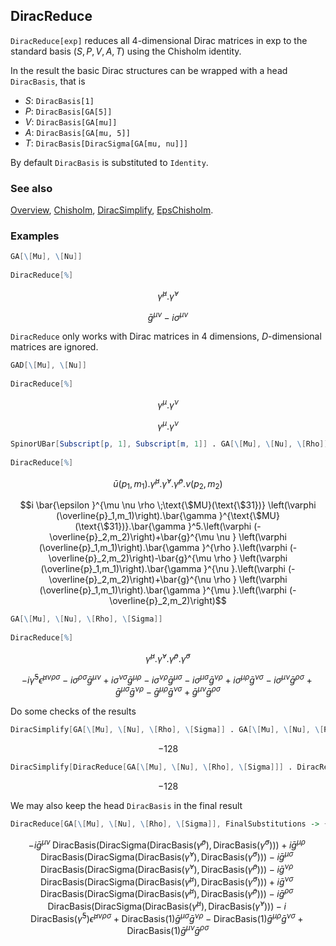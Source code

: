 ## DiracReduce

`DiracReduce[exp]` reduces all $4$-dimensional Dirac matrices in exp to the standard basis $(S, P, V, A, T)$ using the Chisholm identity.

In the result the basic Dirac structures can be wrapped with a head `DiracBasis`, that is

- $S$: `DiracBasis[1]`
- $P$: `DiracBasis[GA[5]]`
- $V$: `DiracBasis[GA[mu]]`
- $A$: `DiracBasis[GA[mu, 5]]`
- $T$: `DiracBasis[DiracSigma[GA[mu, nu]]]`

By default `DiracBasis` is substituted to `Identity`.

### See also

[Overview](Extra/FeynCalc.md), [Chisholm](Chisholm.md), [DiracSimplify](DiracSimplify.md), [EpsChisholm](EpsChisholm.md).

### Examples

```mathematica
GA[\[Mu], \[Nu]] 
 
DiracReduce[%]
```

$$\bar{\gamma }^{\mu }.\bar{\gamma }^{\nu }$$

$$\bar{g}^{\mu \nu }-i \sigma ^{\mu \nu }$$

`DiracReduce` only works with Dirac matrices in $4$ dimensions, $D$-dimensional matrices are ignored.

```mathematica
GAD[\[Mu], \[Nu]] 
 
DiracReduce[%]
```

$$\gamma ^{\mu }.\gamma ^{\nu }$$

$$\gamma ^{\mu }.\gamma ^{\nu }$$

```mathematica
SpinorUBar[Subscript[p, 1], Subscript[m, 1]] . GA[\[Mu], \[Nu], \[Rho]] . SpinorV[Subscript[p, 2], Subscript[m, 2]] 
 
DiracReduce[%]
```

$$\bar{u}\left(p_1,m_1\right).\bar{\gamma }^{\mu }.\bar{\gamma }^{\nu }.\bar{\gamma }^{\rho }.v\left(p_2,m_2\right)$$

$$i \bar{\epsilon }^{\mu \nu \rho \;\text{\$MU}(\text{\$31})} \left(\varphi (\overline{p}_1,m_1)\right).\bar{\gamma }^{\text{\$MU}(\text{\$31})}.\bar{\gamma }^5.\left(\varphi (-\overline{p}_2,m_2)\right)+\bar{g}^{\mu \nu } \left(\varphi (\overline{p}_1,m_1)\right).\bar{\gamma }^{\rho }.\left(\varphi (-\overline{p}_2,m_2)\right)-\bar{g}^{\mu \rho } \left(\varphi (\overline{p}_1,m_1)\right).\bar{\gamma }^{\nu }.\left(\varphi (-\overline{p}_2,m_2)\right)+\bar{g}^{\nu \rho } \left(\varphi (\overline{p}_1,m_1)\right).\bar{\gamma }^{\mu }.\left(\varphi (-\overline{p}_2,m_2)\right)$$

```mathematica
GA[\[Mu], \[Nu], \[Rho], \[Sigma]] 
 
DiracReduce[%]
```

$$\bar{\gamma }^{\mu }.\bar{\gamma }^{\nu }.\bar{\gamma }^{\rho }.\bar{\gamma }^{\sigma }$$

$$-i \bar{\gamma }^5 \bar{\epsilon }^{\mu \nu \rho \sigma }-i \sigma ^{\rho \sigma } \bar{g}^{\mu \nu }+i \sigma ^{\nu \sigma } \bar{g}^{\mu \rho }-i \sigma ^{\nu \rho } \bar{g}^{\mu \sigma }-i \sigma ^{\mu \sigma } \bar{g}^{\nu \rho }+i \sigma ^{\mu \rho } \bar{g}^{\nu \sigma }-i \sigma ^{\mu \nu } \bar{g}^{\rho \sigma }+\bar{g}^{\mu \sigma } \bar{g}^{\nu \rho }-\bar{g}^{\mu \rho } \bar{g}^{\nu \sigma }+\bar{g}^{\mu \nu } \bar{g}^{\rho \sigma }$$

Do some checks of the results

```mathematica
DiracSimplify[GA[\[Mu], \[Nu], \[Rho], \[Sigma]] . GA[\[Mu], \[Nu], \[Rho], \[Sigma]]]
```

$$-128$$

```mathematica
DiracSimplify[DiracReduce[GA[\[Mu], \[Nu], \[Rho], \[Sigma]]] . DiracReduce[GA[\[Mu], \[Nu], \[Rho], \[Sigma]]]]
```

$$-128$$

We may also keep the head `DiracBasis` in the final result

```mathematica
DiracReduce[GA[\[Mu], \[Nu], \[Rho], \[Sigma]], FinalSubstitutions -> {}]
```

$$-i \bar{g}^{\mu \nu } \;\text{DiracBasis}\left(\text{DiracSigma}\left(\text{DiracBasis}\left(\bar{\gamma }^{\rho }\right),\text{DiracBasis}\left(\bar{\gamma }^{\sigma }\right)\right)\right)+i \bar{g}^{\mu \rho } \;\text{DiracBasis}\left(\text{DiracSigma}\left(\text{DiracBasis}\left(\bar{\gamma }^{\nu }\right),\text{DiracBasis}\left(\bar{\gamma }^{\sigma }\right)\right)\right)-i \bar{g}^{\mu \sigma } \;\text{DiracBasis}\left(\text{DiracSigma}\left(\text{DiracBasis}\left(\bar{\gamma }^{\nu }\right),\text{DiracBasis}\left(\bar{\gamma }^{\rho }\right)\right)\right)-i \bar{g}^{\nu \rho } \;\text{DiracBasis}\left(\text{DiracSigma}\left(\text{DiracBasis}\left(\bar{\gamma }^{\mu }\right),\text{DiracBasis}\left(\bar{\gamma }^{\sigma }\right)\right)\right)+i \bar{g}^{\nu \sigma } \;\text{DiracBasis}\left(\text{DiracSigma}\left(\text{DiracBasis}\left(\bar{\gamma }^{\mu }\right),\text{DiracBasis}\left(\bar{\gamma }^{\rho }\right)\right)\right)-i \bar{g}^{\rho \sigma } \;\text{DiracBasis}\left(\text{DiracSigma}\left(\text{DiracBasis}\left(\bar{\gamma }^{\mu }\right),\text{DiracBasis}\left(\bar{\gamma }^{\nu }\right)\right)\right)-i \;\text{DiracBasis}\left(\bar{\gamma }^5\right) \bar{\epsilon }^{\mu \nu \rho \sigma }+\text{DiracBasis}(1) \bar{g}^{\mu \sigma } \bar{g}^{\nu \rho }-\text{DiracBasis}(1) \bar{g}^{\mu \rho } \bar{g}^{\nu \sigma }+\text{DiracBasis}(1) \bar{g}^{\mu \nu } \bar{g}^{\rho \sigma }$$